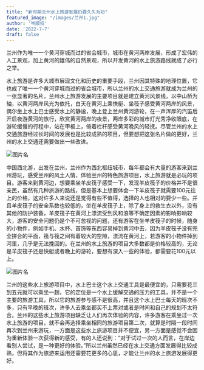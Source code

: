 ```yaml
---
title: "新时期兰州水上旅游发展仍要久久为功"
featured_image: "/images/兰州1.jpg"
author: '岑顺权'
date: '2022-7-7'
draft: false
---
```


兰州作为唯一一个黄河穿城而过的省会城市，城市在黄河两岸发展，形成了宏伟的人工景观，加上黄河的雄伟的自然景观，所以开发黄河的水上旅游路线就成了必行之举。

水上旅游是许多大城市展现文化和历史的重要手段，兰州因其特殊的地理位置，它也成了唯一一个黄河穿城而过的省会城市，所以兰州的水上交通旅游就成为兰州的一张显著的名片，兰州水上旅游发展的主要项目就是建立黄河风景线，以中山桥为轴，以黄河两岸风光为依托，白天在黄河上乘快艇、坐筏子感受黄河两岸的风景，偶尔坐上水上巴士感受水上的静谧，晚上登上兰州黄河游轮，在一声浑厚的汽笛后开启夜游黄河的旅行，欣赏黄河两岸的夜景，两岸多彩的城市灯光秀净收眼底，在游轮缓慢的行程中，站在甲板上，倚着栏杆感受黄河晚风的轻抚。尽管兰州的水上交通旅游经过长时间的发展也是比较成熟的项目，但要想把这张名片做的更好，兰州的水上交通还需要做出一些改进。

![图片名](/images/baitashanmatou.jpg)

中国西北游，出发在兰州，兰州作为西北枢纽城市，每年都会有大量的游客来到兰州游玩，感受兰州的风土人情，体验兰州的特色旅游项目，水上旅游就是必玩的项目。游客来到黄河边，想要乘坐羊皮筏子感受一下，发现羊皮筏子的价格并不是很亲民，虽然有几种旅游的路线，但是基本上想要体会一下羊皮筏子就需要100元往上的价格，这对许多人来说还是觉得有些不值得，选择的人也相对的要少一些。并且羊皮筏子的安全系数也较低的，坐在羊皮筏子上，除了身上的救生衣以外，没有其他的防护装备，羊皮筏子在黄河上漂流受到风和浪等不确定因素的影响影响较大，游客的安全问题仍是个不可忽视的问题，还有游客在坐羊皮筏子的时候，随身的小物件，例如手机、水杯、首饰等东西容易掉到黄河中去，因为羊皮筏子没有完全拼合的平面，筏与筏之间有着较大的空隙，漂流在黄河上，若游客的小物件掉到河里，几乎是无法挽回的。在兰州的水上旅游的项目大多数都是价格较高的，无论是羊皮筏子还是快艇或者晚上的游轮，要想有深入一些的体验，都需要花100元以上。

![图片名](/images/黄河花.jpg)

兰州的这些水上旅游项目中，水上巴士这个水上交通工具是最便宜的，只需要花三到五元就可以乘坐一趟，它的定位是一个水上缓解交通的压力的工具，并不是一个主要的旅游工具，所以它的旅游参与感不是很高，并且这个水上巴士每天的班次不多，只有早晚的班次，许多人去乘坐都买不上票对或者是时间和自己的规划不太符合。兰州的这些水上旅游项目缺乏让人们再次体验的内容，许多游客在乘坐过一次水上旅游的项目，就不会再选择乘坐相同的旅游项目第二次，就算是时隔一段时间再次到兰州来游玩，一方面是这些水上旅游项目并不便宜，另一方面是感觉不会因为重新体验一次获得新的感受，有的人还说到：“对于试过一次的人而言，在岸边看别人尝试，是一种更好的体验。”所以兰州虽然已经在水上交通方面发展得比较成熟，但将其作为旅游来运用还需要花更多的心思，才能让兰州的水上旅游发展得更好。
